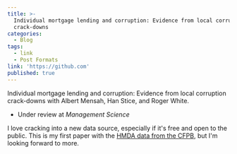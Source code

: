 ```yaml
---
title: >-
  Individual mortgage lending and corruption: Evidence from local corruption
  crack-downs
categories:
  - Blog
tags:
  - link
  - Post Formats
link: 'https://github.com'
published: true
---
```


Individual mortgage lending and corruption: Evidence from local corruption crack-downs
with Albert Mensah, Han Stice, and Roger White.
- Under review at _Management Science_

I love cracking into a new data source, especially if it's free and open to the public. This is my first paper with the [HMDA data from the CFPB](https://www.consumerfinance.gov/data-research/hmda/), but I'm looking forward to more.